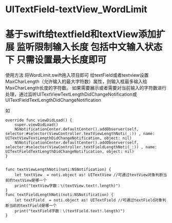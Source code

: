 # UITextField-textView_WordLimit
基于swift给textfield和textView添加扩展 监听限制输入长度   包括中文输入状态下 只需设置最大长度即可
====================
使用方法
  将WordLimit.swift拖入项目即可
  给textField或者textview设置MaxCharLength（允许输入的最大字符数）属性，则输入框最多输入给MaxCharLength长度的字符数。
  如果需要展示或者需要对当前输入的字符数进行处理，通过监听UITextViewTextLengthDidChangeNotification或UITextFieldTextLengthDidChangeNotification
  
  如 
   
    override func viewDidLoad() {
        super.viewDidLoad()
        NSNotificationCenter.defaultCenter().addObserver(self, selector:#selector(ViewController.textViewLengthNoti(_:)) , name: UITextViewTextLengthDidChangeNotification, object: nil)
        NSNotificationCenter.defaultCenter().addObserver(self, selector:#selector(ViewController.textFieldLengthNoti(_:)) , name: UITextFieldTextLengthDidChangeNotification, object: nil)
    }
    
    
    func textViewLengthNoti(noti:NSNotification) {
        let textView  = noti.object as! UITextView //可通过textView对象判断当前的textView是哪一个
        print("textView字数：\(textView.text!.length)")
    }
    func textFieldLengthNoti(noti:NSNotification) {
        let textField  = noti.object as! UITextField //可通过textField对象判断当前的textField是哪一个
        print("textField字数：\(textField.text!.length)")
    }


